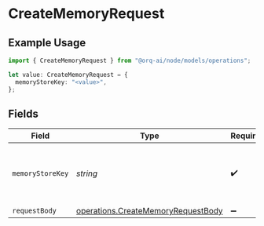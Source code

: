 # CreateMemoryRequest

## Example Usage

```typescript
import { CreateMemoryRequest } from "@orq-ai/node/models/operations";

let value: CreateMemoryRequest = {
  memoryStoreKey: "<value>",
};
```

## Fields

| Field                                                                                    | Type                                                                                     | Required                                                                                 | Description                                                                              |
| ---------------------------------------------------------------------------------------- | ---------------------------------------------------------------------------------------- | ---------------------------------------------------------------------------------------- | ---------------------------------------------------------------------------------------- |
| `memoryStoreKey`                                                                         | *string*                                                                                 | :heavy_check_mark:                                                                       | The unique key identifier of the memory store                                            |
| `requestBody`                                                                            | [operations.CreateMemoryRequestBody](../../models/operations/creatememoryrequestbody.md) | :heavy_minus_sign:                                                                       | N/A                                                                                      |